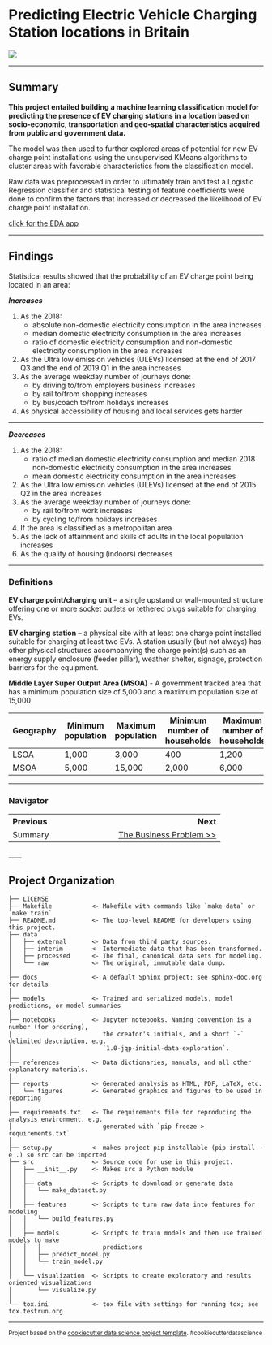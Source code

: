 # Predicting Electric Vehicle Charging Station locations in Britain

<img src="https://i.cbc.ca/1.4415731.1511448387!/fileImage/httpImage/image.jpg_gen/derivatives/16x9_780/electric-vehicle-charged.jpg"/>

------

## Summary

**This project entailed building a machine learning classification model for predicting the presence of EV charging stations in a location based on socio-economic, transportation and geo-spatial characteristics acquired from public and government data.**

The model was then used to further explored areas of potential for new EV charge point installations using the unsupervised KMeans algorithms to cluster areas with favorable characteristics from the classification model. 

Raw data was preprocessed in order to ultimately train and test a Logistic Regression classifier and statistical testing of feature coefficients were done to confirm the factors that increased or decreased the likelihood of EV charge point installation. 

[click for the EDA app](http://evcharge.herokuapp.com/)

------

## Findings

Statistical results showed that the probability of an EV charge point being located in an area:

***Increases***

1. As the 2018:
   - absolute non-domestic electricity consumption in the area increases
   - median domestic electricity consumption in the area increases
   - ratio of domestic electricity consumption and non-domestic electricity consumption in the area increases
2. As the Ultra low emission vehicles (ULEVs) licensed at the end of 2017 Q3 and the end of 2019 Q1 in the area increases
3. As the average weekday number of journeys done:
   - by driving to/from employers business increases
   - by rail to/from shopping increases
   - by bus/coach to/from holidays increases
4. As physical accessibility of housing and local services gets harder

****

***Decreases***

1. As the 2018:
   - ratio of median domestic electricity consumption and median 2018 non-domestic electricity consumption in the area increases
   - mean domestic electricity consumption in the area increases
2. As the Ultra low emission vehicles (ULEVs) licensed at the end of 2015 Q2 in the area increases
3. As the average weekday number of journeys done:
   - by rail to/from work increases
   - by cycling to/from holidays increases
4. If the area is classified as a metropolitan area
5. As the lack of attainment and skills of adults in the local population increases
6. As the quality of housing (indoors) decreases

____

### Definitions

**EV charge point/charging unit** – a single upstand or wall-mounted structure offering one or more socket outlets or tethered plugs suitable for charging EVs.

**EV charging station** – a physical site with at least one charge point installed suitable for charging at least two EVs. A station usually (but not always) has other physical structures accompanying the charge point(s) such as an energy supply enclosure (feeder pillar), weather shelter, signage, protection barriers for the equipment.

**Middle Layer Super Output Area (MSOA)** - A government tracked area that has a minimum population size of 5,000 and a maximum population size of 15,000

| **Geography** | **Minimum population** | **Maximum population** | **Minimum number of households** | **Maximum number of households** |
| ------------- | ---------------------- | ---------------------- | -------------------------------- | -------------------------------- |
| LSOA          | 1,000                  | 3,000                  | 400                              | 1,200                            |
| MSOA          | 5,000                  | 15,000                 | 2,000                            | 6,000                            |

___

### Navigator

<table>
    <th align='left'>Previous</th>
    <th align='right'>Next</th>
    <tr>
    	<td align='left' width='50%'>Summary</td>
    	<td align='right' width="50%"><a href="presentation-readme/business_problem.md#the-business-problem">The Business Problem >></a></td>
    </tr>
</table>
____

## Project Organization

    ├── LICENSE
    ├── Makefile           <- Makefile with commands like `make data` or `make train`
    ├── README.md          <- The top-level README for developers using this project.
    ├── data
    │   ├── external       <- Data from third party sources.
    │   ├── interim        <- Intermediate data that has been transformed.
    │   ├── processed      <- The final, canonical data sets for modeling.
    │   └── raw            <- The original, immutable data dump.
    │
    ├── docs               <- A default Sphinx project; see sphinx-doc.org for details
    │
    ├── models             <- Trained and serialized models, model predictions, or model summaries
    │
    ├── notebooks          <- Jupyter notebooks. Naming convention is a number (for ordering),
    │                         the creator's initials, and a short `-` delimited description, e.g.
    │                         `1.0-jqp-initial-data-exploration`.
    │
    ├── references         <- Data dictionaries, manuals, and all other explanatory materials.
    │
    ├── reports            <- Generated analysis as HTML, PDF, LaTeX, etc.
    │   └── figures        <- Generated graphics and figures to be used in reporting
    │
    ├── requirements.txt   <- The requirements file for reproducing the analysis environment, e.g.
    │                         generated with `pip freeze > requirements.txt`
    │
    ├── setup.py           <- makes project pip installable (pip install -e .) so src can be imported
    ├── src                <- Source code for use in this project.
    │   ├── __init__.py    <- Makes src a Python module
    │   │
    │   ├── data           <- Scripts to download or generate data
    │   │   └── make_dataset.py
    │   │
    │   ├── features       <- Scripts to turn raw data into features for modeling
    │   │   └── build_features.py
    │   │
    │   ├── models         <- Scripts to train models and then use trained models to make
    │   │   │                 predictions
    │   │   ├── predict_model.py
    │   │   └── train_model.py
    │   │
    │   └── visualization  <- Scripts to create exploratory and results oriented visualizations
    │       └── visualize.py
    │
    └── tox.ini            <- tox file with settings for running tox; see tox.testrun.org

--------

<p><small>Project based on the <a target="_blank" href="https://drivendata.github.io/cookiecutter-data-science/">cookiecutter data science project template</a>. #cookiecutterdatascience</small></p>
